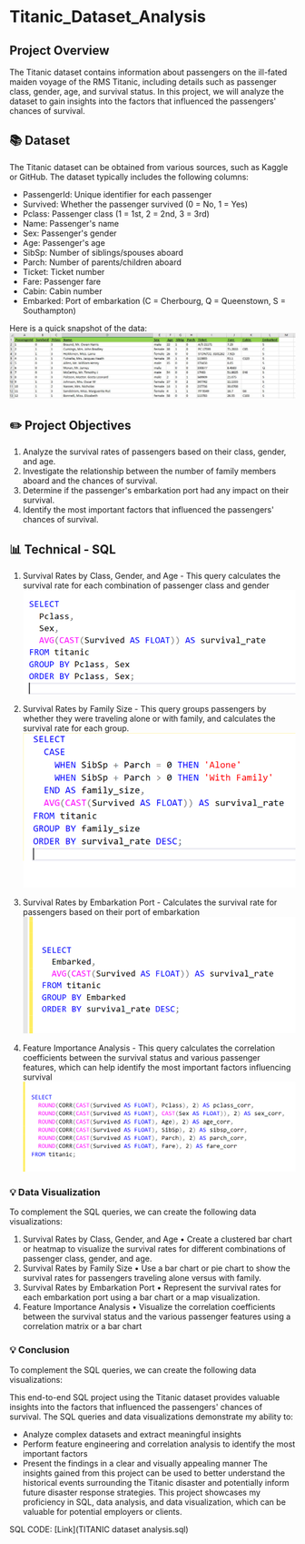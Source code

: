 # Titanic_Dataset_Analysis

## Project Overview
The Titanic dataset contains information about passengers on the ill-fated maiden voyage of the RMS Titanic, including details such as passenger class, gender, age, and survival status. In this project, we will analyze the dataset to gain insights into the factors that influenced the passengers' chances of survival.

## 📚 Dataset
The Titanic dataset can be obtained from various sources, such as Kaggle or GitHub. The dataset typically includes the following columns:
-	PassengerId: Unique identifier for each passenger
-	Survived: Whether the passenger survived (0 = No, 1 = Yes)
-	Pclass: Passenger class (1 = 1st, 2 = 2nd, 3 = 3rd)
-	Name: Passenger's name
-	Sex: Passenger's gender
-	Age: Passenger's age
-	SibSp: Number of siblings/spouses aboard
-	Parch: Number of parents/children aboard
-	Ticket: Ticket number
-	Fare: Passenger fare
-	Cabin: Cabin number
-	Embarked: Port of embarkation (C = Cherbourg, Q = Queenstown, S = Southampton)


Here is a quick snapshot of the data:
![Data Screenshot](Titanic_Dataset_Sample.JPG)

## ✏️ Project Objectives

1.	Analyze the survival rates of passengers based on their class, gender, and age.
2.	Investigate the relationship between the number of family members aboard and the chances of survival.
3.	Determine if the passenger's embarkation port had any impact on their survival.
4.	Identify the most important factors that influenced the passengers' chances of survival.


## 📊 Technical - SQL 

1. Survival Rates by Class, Gender, and Age - This query calculates the survival rate for each combination of passenger class and gender
           ![Data Screenshot](SQL1_Survival_Rate_byclass.png)
  	
2. Survival Rates by Family Size - This query groups passengers by whether they were traveling alone or with family, and calculates the survival rate for each group.
           ![Data Screenshot](SQl2_Survival_Rate_byFamilySize.png)

3. Survival Rates by Embarkation Port - Calculates the survival rate for passengers based on their port of embarkation
           ![Data Screenshot](SQL3_Survival_Rate_byEmbarkationPort.png)

4.  Feature Importance Analysis - This query calculates the correlation coefficients between the survival status and various passenger features, which can help identify the most important factors influencing survival
           ![Data Screenshot](SQ4_Feature_Importance_Analysis.png)


### 💡 Data Visualization

To complement the SQL queries, we can create the following data visualizations:
1.	Survival Rates by Class, Gender, and Age
•	Create a clustered bar chart or heatmap to visualize the survival rates for different combinations of passenger class, gender, and age.
2.	Survival Rates by Family Size
•	Use a bar chart or pie chart to show the survival rates for passengers traveling alone versus with family.
3.	Survival Rates by Embarkation Port
•	Represent the survival rates for each embarkation port using a bar chart or a map visualization.
4.	Feature Importance Analysis
•	Visualize the correlation coefficients between the survival status and the various passenger features using a correlation matrix or a bar chart


### 💡 Conclusion

To complement the SQL queries, we can create the following data visualizations:

This end-to-end SQL project using the Titanic dataset provides valuable insights into the factors that influenced the passengers' chances of survival. The SQL queries and data visualizations demonstrate my ability to:
-	Analyze complex datasets and extract meaningful insights
-	Perform feature engineering and correlation analysis to identify the most important factors
-	Present the findings in a clear and visually appealing manner
The insights gained from this project can be used to better understand the historical events surrounding the Titanic disaster and potentially inform future disaster response strategies. This project showcases my proficiency in SQL, data analysis, and data visualization, which can be valuable for potential employers or clients.



SQL CODE: [Link](TITANIC dataset analysis.sql)





